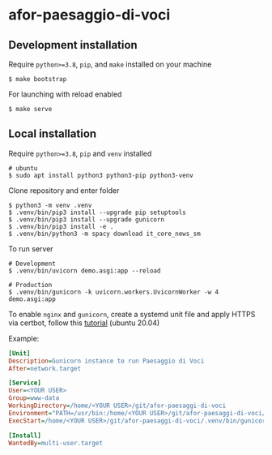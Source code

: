 # afor-paesaggio-di-voci

## Development installation
Require `python>=3.8`, `pip`, and `make` installed on your machine
```shell
$ make bootstrap
```

For launching with reload enabled
```shell
$ make serve
```


## Local installation
Require `python>=3.8`, `pip` and `venv` installed
```shell
# ubuntu
$ sudo apt install python3 python3-pip python3-venv
```

Clone repository and enter folder

```shell
$ python3 -m venv .venv
$ .venv/bin/pip3 install --upgrade pip setuptools
$ .venv/bin/pip3 install --upgrade gunicorn
$ .venv/bin/pip3 install -e .
$ .venv/bin/python3 -m spacy download it_core_news_sm
```

To run server
```shell
# Development 
$ .venv/bin/uvicorn demo.asgi:app --reload

# Production 
$ .venv/bin/gunicorn -k uvicorn.workers.UvicornWorker -w 4 demo.asgi:app
```

To enable `nginx` and `gunicorn`, create a systemd unit file and apply HTTPS via 
certbot, follow this 
[tutorial](https://www.digitalocean.com/community/tutorials/how-to-serve-flask-applications-with-gunicorn-and-nginx-on-ubuntu-20-04)
(ubuntu 20.04) 


Example:
```ini
[Unit]
Description=Gunicorn instance to run Paesaggio di Voci
After=network.target

[Service]
User=<YOUR USER>
Group=www-data
WorkingDirectory=/home/<YOUR USER>/git/afor-paesaggi-di-voci
Environment="PATH=/usr/bin:/home/<YOUR USER>/git/afor-paesaggi-di-voci/.venv/bin"
ExecStart=/home/<YOUR USER>/git/afor-paesaggi-di-voci/.venv/bin/gunicorn -w 4 --bind unix:voci.afor.dev.sock -k uvicorn.workers.UvicornWorker -m 007 demo.asgi:app

[Install]
WantedBy=multi-user.target
```
